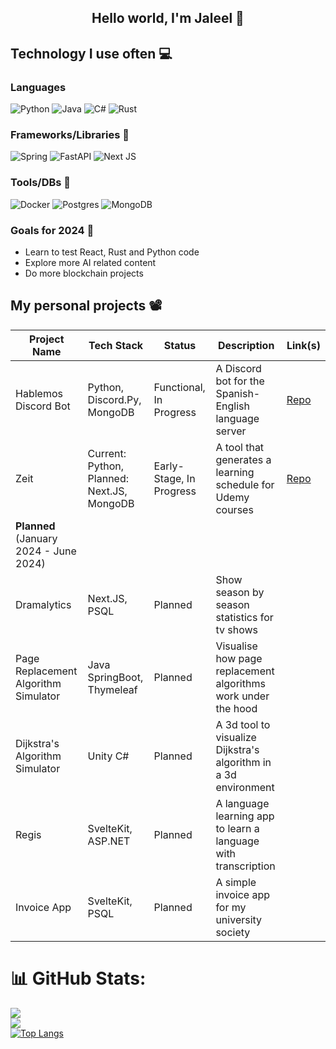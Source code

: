 <h2 align="center">Hello world, I'm Jaleel 👋</h2>

## Technology I use often 💻
### Languages
![Python](https://img.shields.io/badge/python-3670A0?style=for-the-badge&logo=python&logoColor=ffdd54)
![Java](https://img.shields.io/badge/java-%23ED8B00.svg?style=for-the-badge&logo=openjdk&logoColor=white)
![C#](https://img.shields.io/badge/c%23-%23239120.svg?style=for-the-badge&logo=csharp&logoColor=white)
![Rust](https://img.shields.io/badge/rust-%23000000.svg?style=for-the-badge&logo=rust&logoColor=white)

### Frameworks/Libraries 💽
![Spring](https://img.shields.io/badge/spring-%236DB33F.svg?style=for-the-badge&logo=spring&logoColor=white)
 ![FastAPI](https://img.shields.io/badge/FastAPI-005571?style=for-the-badge&logo=fastapi)
 ![Next JS](https://img.shields.io/badge/Next-black?style=for-the-badge&logo=next.js&logoColor=white)

### Tools/DBs 🔧
![Docker](https://img.shields.io/badge/docker-%230db7ed.svg?style=for-the-badge&logo=docker&logoColor=white)
![Postgres](https://img.shields.io/badge/postgres-%23316192.svg?style=for-the-badge&logo=postgresql&logoColor=white)
![MongoDB](https://img.shields.io/badge/MongoDB-%234ea94b.svg?style=for-the-badge&logo=mongodb&logoColor=white)

### Goals for 2024 🥅

- Learn to test React, Rust and Python code
- Explore more AI related content
- Do more blockchain projects

## My personal projects 📽

| Project Name   | Tech Stack       | Status        | Description                 | Link(s)                      |
|----------------|-----------------|---------------|-----------------------------|-----------------------------|
|Hablemos Discord Bot      | Python, Discord.Py, MongoDB    | Functional, In Progress   | A Discord bot for the Spanish-English language server | [Repo](https://github.com/Jaleel-VS/hablemos-discordpy-bot) |
|Zeit     | Current: Python, Planned: Next.JS, MongoDB    | Early-Stage, In Progress   | A tool that generates a learning schedule for Udemy courses | [Repo](https://github.com/Jaleel-VS/zeit) |
|**Planned** (January 2024 - June 2024)      |     |   |  |  |
|Dramalytics      | Next.JS, PSQL    | Planned  | Show season by season statistics for tv shows |  |
|Page Replacement Algorithm Simulator | Java SpringBoot, Thymeleaf    | Planned   | Visualise how page replacement algorithms work under the hood |  |
|Dijkstra's Algorithm Simulator | Unity C#    | Planned   | A 3d  tool to visualize Dijkstra's algorithm in a 3d environment |  |
|Regis | SvelteKit, ASP.NET    | Planned   | A language learning app to learn a language with transcription |  |
|Invoice App | SvelteKit, PSQL    | Planned   | A simple invoice app for my university society |  |




# 📊 GitHub Stats:
![](https://github-readme-stats.vercel.app/api?username=Jaleel-VS&theme=default&hide_border=false&include_all_commits=false&count_private=false)<br/>
![](https://github-readme-streak-stats.herokuapp.com/?user=Jaleel-VS&theme=default&hide_border=false)<br/>
[![Top Langs](https://github-readme-stats.vercel.app/api/top-langs/?username=Jaleel-VS)](https://github.com/anuraghazra/github-readme-stats)

